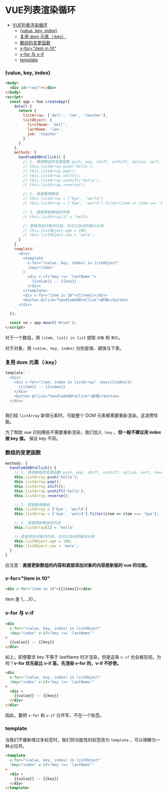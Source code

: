 # VUE列表渲染循环

<!-- @import "[TOC]" {cmd="toc" depthFrom=1 depthTo=6 orderedList=false} -->

<!-- code_chunk_output -->

- [VUE列表渲染循环](#vue列表渲染循环)
    - [(value, key, index)](#value-key-index)
    - [复用 dom 元素（:key）](#复用-dom-元素key)
    - [数组的变更函数](#数组的变更函数)
    - [v-for="item in 10"](#v-foritem-in-10)
    - [v-for 与 v-if](#v-for-与-v-if)
    - [template](#template)

<!-- /code_chunk_output -->

### (value, key, index)
```html
<body>
  <div id="root"></div>
</body>
<script>
  const app = Vue.createApp({
    data() {
      return {
        listArray: ['dell', 'lee', 'teacher'],
        listObject: {
          firstName: 'dell',
          lastName: 'lee',
          job: 'teacher'
        }
      }
    },
    methods: {
      handleAddBtnClick() {
        // 1. 使用数组的变更函数 push, pop, shift, unshift, splice, sort, reverse
        // this.listArray.push('hello');
        // this.listArray.pop();
        // this.listArray.shift();
        // this.listArray.unshift('hello');
        // this.listArray.reverse();

        // 2. 直接替换数组
        // this.listArray = ['bye', 'world']
        // this.listArray = ['bye', 'wolrd'].filter(item => item === 'bye');

        // 3. 直接更新数组的内容
        // this.listArray[1] = 'hello'

        // 直接添加对象的内容，也可以自动的展示出来
        // this.listObject.age = 100;
        // this.listObject.sex = 'male';
      }
    },
    template: `
      <div>
        <template
          v-for="(value, key, index) in listObject"
          :key="index"
        >
          <div v-if="key !== 'lastName'">
            {{value}} -- {{key}}
          </div>
        </template>
        <div v-for="item in 10">{{item}}</div>
        <button @click="handleAddBtnClick">新增</button>
      </div>
    `
  });

  const vm = app.mount('#root');
</script>
```

对于一个数组，用 `(item, list) in list` 提取 `对象` 和 `索引`。

对于对象，用 `(value, key, index)` 分别是值、键值与下表。

### 复用 dom 元素（:key）
```js
template: `
  <div>
    <div v-for="item, index in listArray" :key={{index}}>
      {{item}} -- {{index}}
    </div>
    <button @click="handleAddBtnClick">新增</button>
  </div>
`
```

我们给 `listArray` 新增元素时，可能整个 DOM 元素都需要重新渲染。这浪费性能。

为了帮助 vue 识别哪些不需要重新渲染，我们加入 `:key` 。**但一般不建议用 index 做 key 值。** 保证 key 不同。

### 数组的变更函数
```js
methods: {
  handleAddBtnClick() {
    // 1. 使用数组的变更函数 push, pop, shift, unshift, splice, sort, reverse
    this.listArray.push('hello');
    this.listArray.pop();
    this.listArray.shift();
    this.listArray.unshift('hello');
    this.listArray.reverse();

    // 2. 直接替换数组
    this.listArray = ['bye', 'world']
    this.listArray = ['bye', 'wolrd'].filter(item => item === 'bye');

    // 3. 直接更新数组的内容
    this.listArray[1] = 'hello'

    // 直接添加对象的内容，也可以自动的展示出来
    this.listObject.age = 100;
    this.listObject.sex = 'male';
  }
}
```

应注意：**直接更新数组的内容和直接添加对象的内容是新版的 vue 的功能。**

### v-for="item in 10"

```html
<div v-for="item in 10">{{items}}</div>
```

item 是 1,...,10 。

### v-for 与 v-if
```html
<div
  v-for="(value, key, index) in listObject"
  :key="index" v-if="key !== 'lastName'"
>
  {{value}} -- {{key}}
</div>
```

如上，即便要求 key 不等于 lastName 时才渲染，但是这条 `v-if` 也会被忽视。为何？**v-for 优先级比 v-if 高，先渲染 v-for 的，v-if 不好使。**

```html
<div
  v-for="(value, key, index) in listObject"
  :key="index" v-if="key !== 'lastName'"
>
  <div >
    {{value}} -- {{key}}
  </div>
</div>
```

因此，要把 `v-for` 和 `v-if` 分开写，不在一个标签。

### template
当我们不像新增过多标签时，我们将功能性的标签改为 `template` ，可以理解为一种占位符。

```html
<template
  v-for="(value, key, index) in listObject"
  :key="index" v-if="key !== 'lastName'"
>
  <div >
    {{value}} -- {{key}}
  </div>
</template>
```